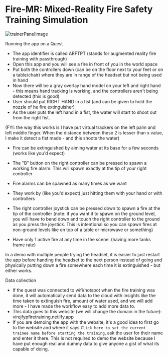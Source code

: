 # Fire-MR: Mixed-Reality Fire Safety Training Simulation

![trainerPanelImage](https://github.com/user-attachments/assets/824d8ca2-01ff-4ecf-b2df-1ed2df764340)


Running the app on a Quest

- The app identifier is called ARFTPT (stands for augmented reality fire training with passthrough)
- Open this app and you will see a fire in front of you in the world space
- Put both the controllers down (can be on the floor next to your feet or on a table/chair) where they are in range of the headset but not being used in hand
- Now there will be a gray overlay hand model on your left and right hand - this means hand tracking is working, and the controllers aren't being detected (this is good)
- User should put RIGHT HAND in a fist (and can be given to hold the nozzle of he fire extinguisher)
- As the user puts the left hand in a fist, the water will start to shoot out from the right fist.

(FYI: the way this works is I have put virtual trackers on the left palm and left middle finger. When the distance between these 2 is lesser than x value, I make it detect a fist made - and this shoots the water)

- Fire can be extinguished by aiming water at its base for a few seconds (works like you'd expect)

- The "B" button on the right controller can be pressed to spawn a working fire alarm. This will spawn exactly at the tip of your right controller
- Fire alarms can be spawned as many times as we want
- They work by (like you'd expect) just hitting them with your hand or with controllers

- The right controller joystick can be pressed down to spawn a fire at the tip of the controller (note: if you want it to spawn on the ground level, you will have to bend down and touch the right controller to the ground as you press the joystick. This is intentional so you can spawn fires at non-ground levels like on top of a table or microwave or something)

- Have only 1 active fire at any time in the scene. (having more tanks frame rate)

In a demo with multiple people trying the headset, it is easier to just restart the app before handing the headset to the next person instead of going and physically putting down a fire somewhere each time it is extinguished - but either works.

Data collection

- If the quest was connected to wifi/hotspot when the fire training was done, it will automatically send data to the cloud with insights like the time taken to extinguish fire, amount of water used, and we will add more - I have made the workflow easy to add more data to.
- This data goes to this website (we will change the domain in the future): virejfypfiretraining.netlify.app
- If you are demoing the app with the website, it's a good idea to first go to the website and where it says `Click here to set the current trainee name before starting the training`, ask the user for their name and enter it there. This is not required to demo the website because I have put enough real and dummy data to give anyone a gist of what its capable of doing.
